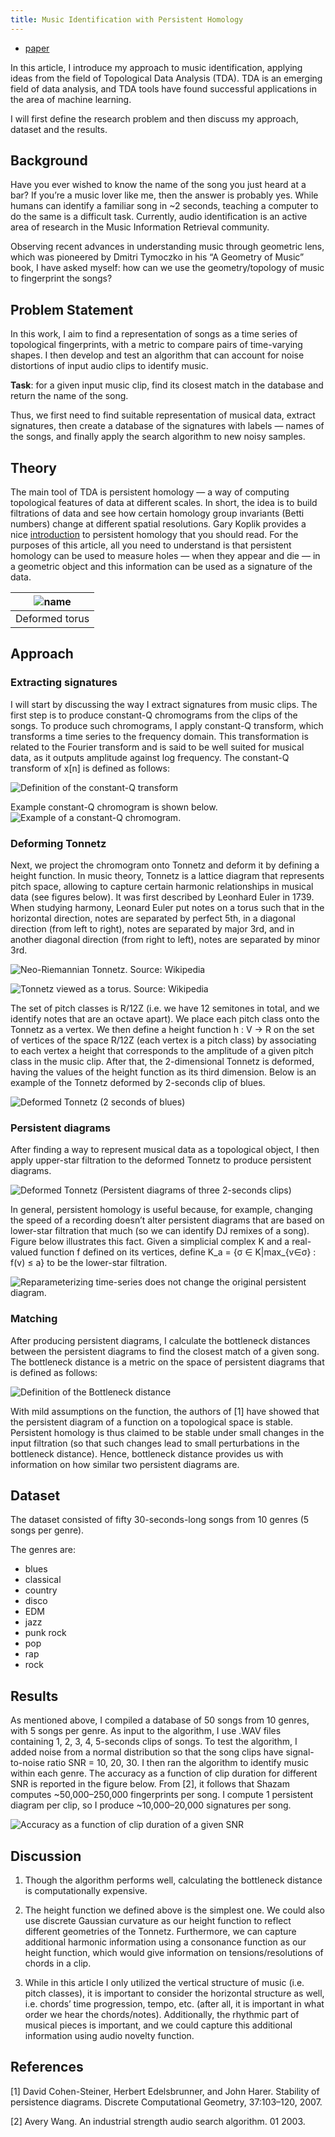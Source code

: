 ```yaml
---
title: Music Identification with Persistent Homology
---
```



-  [paper](/files/music_id.pdf)

In this article, I introduce my approach to music identification, applying ideas from the field of Topological Data Analysis (TDA). TDA is an emerging field of data analysis, and TDA tools have found successful applications in the area of machine learning.

I will first define the research problem and then discuss my approach, dataset and the results.

## Background

Have you ever wished to know the name of the song you just heard at a bar? If you’re a music lover like me, then the answer is probably yes. While humans can identify a familiar song in ~2 seconds, teaching a computer to do the same is a difficult task. Currently, audio identification is an active area of research in the Music Information Retrieval community.

Observing recent advances in understanding music through geometric lens, which was pioneered by Dmitri Tymoczko in his “A Geometry of Music” book, I have asked myself: how can we use the geometry/topology of music to fingerprint the songs?

## Problem Statement

In this work, I aim to find a representation of songs as a time series of topological fingerprints, with a metric to compare pairs of time-varying shapes. I then develop and test an algorithm that can account for noise distortions of input audio clips to identify music.

**Task**: for a given input music clip, find its closest match in the database and return the name of the song.

Thus, we first need to find suitable representation of musical data, extract signatures, then create a database of the signatures with labels — names of the songs, and finally apply the search algorithm to new noisy samples.

## Theory

The main tool of TDA is persistent homology — a way of computing topological features of data at different scales. In short, the idea is to build filtrations of data and see how certain homology group invariants (Betti numbers) change at different spatial resolutions. Gary Koplik provides a nice [introduction](https://towardsdatascience.com/persistent-homology-with-examples-1974d4b9c3d0) to persistent homology that you should read. For the purposes of this article, all you need to understand is that persistent homology can be used to measure holes — when they appear and die — in a geometric object and this information can be used as a signature of the data.



| ![name](/files/music_id/tor-removebg.png) | 
|:--:| 
| Deformed torus |

## Approach

### Extracting signatures

I will start by discussing the way I extract signatures from music clips. The first step is to produce constant-Q chromograms from the clips of the songs. To produce such chromograms, I apply constant-Q transform, which transforms a time series to the frequency domain. This transformation is related to the Fourier transform and is said to be well suited for musical data, as it outputs amplitude against log frequency. The constant-Q transform of x[n] is defined as follows:


![Definition of the constant-Q transform](/files/music_id/cqt.png)

Example constant-Q chromogram is shown below.
![Example of a constant-Q chromogram.](/files/music_id/chroma_cqt.png)

### Deforming Tonnetz

Next, we project the chromogram onto Tonnetz and deform it by defining a height function. In music theory, Tonnetz is a lattice diagram that represents pitch space, allowing to capture certain harmonic relationships in musical data (see figures below). It was first described by Leonhard Euler in 1739. When studying harmony, Leonard Euler put notes on a torus such that in the horizontal direction, notes are separated by perfect 5th, in a diagonal direction (from left to right), notes are separated by major 3rd, and in another diagonal direction (from right to left), notes are separated by minor 3rd.

![Neo-Riemannian Tonnetz. Source: Wikipedia](/files/music_id/tonnetz.png)

![Tonnetz viewed as a torus. Source: Wikipedia](/files/music_id/TonnetzTorus.gif)

The set of pitch classes is R/12Z (i.e. we have 12 semitones in total, and we identify notes that are an octave apart). We place each pitch class onto the Tonnetz as a vertex. We then define a height function h : V → R on the set of vertices of the space R/12Z (each vertex is a pitch class) by associating to each vertex a height that corresponds to the amplitude of a given pitch class in the music clip. After that, the 2-dimensional Tonnetz is deformed, having the values of the height function as its third dimension. Below is an example of the Tonnetz deformed by 2-seconds clip of blues.

![Deformed Tonnetz (2 seconds of blues)](/files/music_id/deformed.png)

### Persistent diagrams

After finding a way to represent musical data as a topological object, I then apply upper-star filtration to the deformed Tonnetz to produce persistent diagrams.


![Deformed Tonnetz (Persistent diagrams of three 2-seconds clips)](/files/music_id/pd.png)

In general, persistent homology is useful because, for example, changing the speed of a recording doesn’t alter persistent diagrams that are based on lower-star filtration that much (so we can identify DJ remixes of a song). Figure below illustrates this fact. Given a simplicial complex K and a real-valued function f defined on its vertices, define K_a = {σ ∈ K|max_{v∈σ} : f(v) ≤ a} to be the lower-star filtration.

![Reparameterizing time-series does not change the original persistent diagram.](/files/music_id/star_filtration.png)

### Matching

After producing persistent diagrams, I calculate the bottleneck distances between the persistent diagrams to find the closest match of a given song. The bottleneck distance is a metric on the space of persistent diagrams that is defined as follows:


![Definition of the Bottleneck distance](/files/music_id/distance.png)

With mild assumptions on the function, the authors of [1] have showed that the persistent diagram of a function on a topological space is stable. Persistent homology is thus claimed to be stable under small changes in the input filtration (so that such changes lead to small perturbations in the bottleneck distance). Hence, bottleneck distance provides us with information on how similar two persistent diagrams are.

## Dataset

The dataset consisted of fifty 30-seconds-long songs from 10 genres (5 songs per genre).

The genres are:

- blues
- classical
- country
- disco
- EDM
- jazz
- punk rock
- pop
- rap
- rock

## Results

As mentioned above, I compiled a database of 50 songs from 10 genres, with 5 songs per genre. As input to the algorithm, I use .WAV files containing 1, 2, 3, 4, 5-seconds clips of songs. To test the algorithm, I added noise from a normal distribution so that the song clips have signal-to-noise ratio SNR = 10, 20, 30. I then ran the algorithm to identify music within each genre. The accuracy as a function of clip duration for different SNR is reported in the figure below. From [2], it follows that Shazam computes ~50,000–250,000 fingerprints per song. I compute 1 persistent diagram per clip, so I produce ~10,000–20,000 signatures per song.

![Accuracy as a function of clip duration of a given SNR](/files/music_id/snr.png)

## Discussion

1) Though the algorithm performs well, calculating the bottleneck distance is computationally expensive.

2) The height function we defined above is the simplest one. We could also use discrete Gaussian curvature as our height function to reflect different geometries of the Tonnetz. Furthermore, we can capture additional harmonic information using a consonance function as our height function, which would give information on tensions/resolutions of chords in a clip.

3) While in this article I only utilized the vertical structure of music (i.e. pitch classes), it is important to consider the horizontal structure as well, i.e. chords’ time progression, tempo, etc. (after all, it is important in what order we hear the chords/notes). Additionally, the rhythmic part of musical pieces is important, and we could capture this additional information using audio novelty function.


## References

[1] David Cohen-Steiner, Herbert Edelsbrunner, and John Harer. Stability of persistence diagrams. Discrete Computational Geometry, 37:103–120, 2007.

[2] Avery Wang. An industrial strength audio search algorithm. 01 2003.
